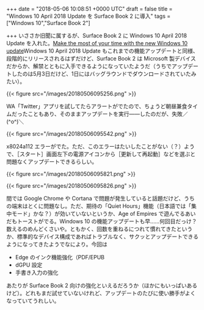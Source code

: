 
+++
date = "2018-05-06 10:08:51 +0000 UTC"
draft = false
title = "Windows 10 April 2018 Update を Surface Book 2 に導入"
tags = ["Windows 10","Surface Book 2"]

+++
いささか旧聞に属するが、Surface Book 2 に Windows 10 April 2018 Update を入れた。[Make the most of your time with the new Windows 10 update](https://blogs.windows.com/windowsexperience/2018/04/27/make-the-most-of-your-time-with-the-new-windows-10-update/)Windows 10 April 2018 Update もこれまでの機能アップデートと同様、段階的にリリースされるはずだけど、Surface Book 2 は Microsoft 製デバイスだからか、解禁とともに入手できるようになっていたようだ（うちでアップデートしたのは5月3日だけど、1日にはバッグラウンドでダウンロードされていたみたい）。

{{< figure src="/images/20180506095256.png"  >}}

WA「Twitter」アプリを試してたらアラートがでたので、ちょうど朝昼兼食タイムだったこともあり、そのままアップデートを実行――したのだが、失敗／(^o^)＼

{{< figure src="/images/20180506095542.png"  >}}

x8024a112 エラーがでた。ただ、このエラーはたいしたことがない（？）ようで、［スタート］画面左下の電源アイコンから［更新して再起動］などを選ぶと問題なくアップデートできるらしい。

{{< figure src="/images/20180506095821.png"  >}}

{{< figure src="/images/20180506095826.png"  >}}

間では Google Chrome や Cortana で問題が発生していると話題だけど、うちの端末はとくに問題なし。ただ、期待の「Quiet Hours」機能（日本語では「集中モード」かな？）が効いていないというか、Age of Empires で遊んでるあいだもトーストがでる。Windows 10 の機能アップデートも早……何回目だっけ？　数えるのめんどくさいや。ともかく、回数を重ねるにつれて慣れてきたというか、標準的なデバイス構成であればトラブルなく、サクッとアップデートできるようになってきたようでなにより。今回は

<ul>
<li>Edge のインク機能強化（PDF/EPUB</li>
<li>dGPU 設定</li>
<li>手書き入力の強化</li>
</ul>あたりが Surface Book 2 向けの強化といえるだろうか（ほかにもいっぱいあるけど）。どれもまだ試せていないけれど、アップデートのたびに使い勝手がよくなっていてうれしい。


